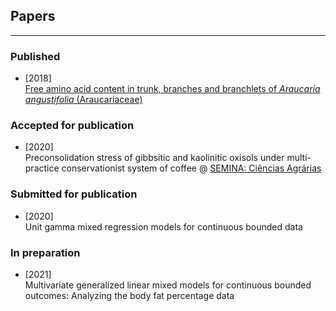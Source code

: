 ## Papers

***

### Published

+ [2018]\
  [Free amino acid content in trunk, branches and branchlets of *Araucaria angustifolia* (Araucariaceae)](https://bit.ly/2VkGUFY)

### Accepted for publication

+ [2020]\
  Preconsolidation stress of gibbsitic and kaolinitic oxisols under
  multi-practice conservationist system of coffee @
  [SEMINA: Ciências Agrárias](http://www.uel.br/revistas/uel/index.php/semagrarias)

### Submitted for publication

+ [2020]\
  Unit gamma mixed regression models for continuous bounded data

### In preparation

+ [2021]\
  Multivariate generalized linear mixed models for continuous bounded
  outcomes: Analyzing the body fat percentage data
